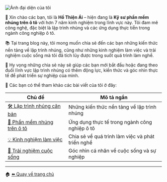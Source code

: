 ![Ảnh đại diện của tôi](assets/profile-placeholder.png) <!-- Thay thế đường dẫn này bằng ảnh thật của bạn -->

👋 Xin chào các bạn, tôi là **Hồ Thiện Ái** – hiện đang là **Kỹ sư phần mềm nhúng trên ô tô** với hơn 7 năm kinh nghiệm trong lĩnh vực này. Tôi đam mê công nghệ, đặc biệt là lập trình nhúng và các ứng dụng thực tiễn trong ngành công nghiệp ô tô.

📚 Tại trang blog này, tôi mong muốn chia sẻ đến các bạn những kiến thức nền tảng về lập trình nhúng, cũng như những kinh nghiệm làm việc và trải nghiệm cuộc sống mà tôi đã tích lũy được trong suốt quá trình làm nghề.

🚀 Hy vọng những chia sẻ này sẽ giúp các bạn mới bắt đầu hoặc đang theo đuổi lĩnh vực lập trình nhúng có thêm động lực, kiến thức và góc nhìn thực tế để phát triển sự nghiệp của mình.

📝 Các bạn có thể tham khảo các bài viết của tôi ở đây:

| Chủ đề                                   | Mô tả ngắn                                         |
|-------------------------------------------|----------------------------------------------------|
| [🛠️ Lập trình nhúng căn bản](#)           | Những kiến thức nền tảng về lập trình nhúng         |
| [🚗 Phần mềm nhúng trên ô tô](#)          | Ứng dụng thực tế trong ngành công nghiệp ô tô      |
| [💡 Kinh nghiệm làm việc](#)              | Chia sẻ về quá trình làm việc và phát triển nghề   |
| [🌱 Trải nghiệm cuộc sống](#)             | Góc nhìn cá nhân về cuộc sống và sự nghiệp         |
---


🏠 [⬅️ Quay về trang chủ](./README.md)